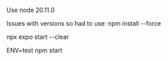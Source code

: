 Use node 20.11.0

Issues with versions so had to use: 
npm install --force

npx expo start --clear

ENV=test npm start